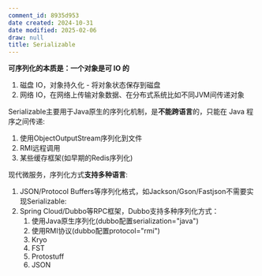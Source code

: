 ```yaml
---
comment_id: 8935d953
date created: 2024-10-31
date modified: 2025-02-06
draw: null
title: Serializable
---
```

**可序列化的本质是：一个对象是可 IO 的**
1. 磁盘 IO，对象持久化 - 将对象状态保存到磁盘
2. 网络 IO，在网络上传输对象数据、在分布式系统比如不同JVM间传递对象

Serializable主要用于Java原生的序列化机制，是**不能跨语言**的，只能在 Java 程序之间传递:

1. 使用ObjectOutputStream序列化到文件
2. RMI远程调用
3. 某些缓存框架(如早期的Redis序列化)

现代微服务，序列化方式**支持多种语言**:

1. JSON/Protocol Buffers等序列化格式，如Jackson/Gson/Fastjson不需要实现Serializable:
2. Spring Cloud/Dubbo等RPC框架，Dubbo支持多种序列化方式：
	1. 使用Java原生序列化(dubbo配置serialization="java")
	2. 使用RMI协议(dubbo配置protocol="rmi")
	3. Kryo
	4. FST
	5. Protostuff
	6. JSON

